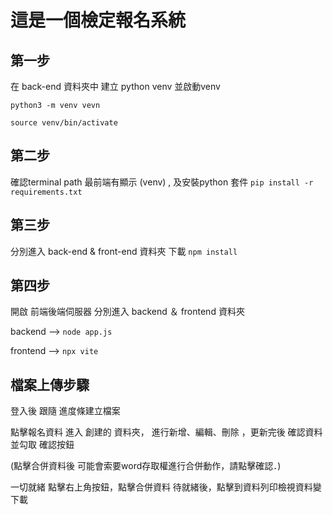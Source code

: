 # 這是一個檢定報名系統
## 第一步
在 back-end 資料夾中 建立 python venv 並啟動venv  

`python3 -m venv vevn`

`source venv/bin/activate`

## 第二步
確認terminal path 最前端有顯示 (venv) , 及安裝python 套件
`pip install -r requirements.txt`

## 第三步
分別進入 back-end & front-end 資料夾 下載
`npm install`

## 第四步
開啟 前端後端伺服器 分別進入 backend ＆ frontend 資料夾

backend --> `node app.js`  

frontend --> `npx vite`



   

 
## 檔案上傳步驟 

登入後 跟隨 進度條建立檔案

點擊報名資料 進入 創建的 資料夾， 進行新增、編輯、刪除 ，更新完後 確認資料並勾取 確認按鈕

(點擊合併資料後 可能會索要word存取權進行合併動作，請點擊確認．)

一切就緒 點擊右上角按鈕，點擊合併資料 待就緒後，點擊到資料列印檢視資料變下載
